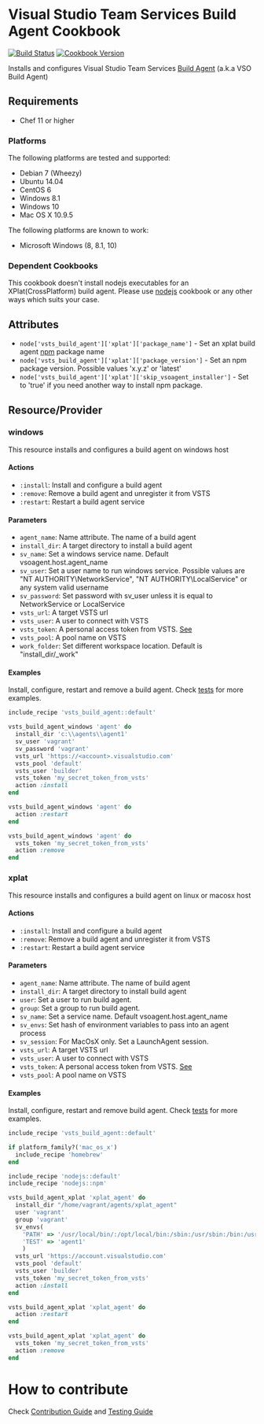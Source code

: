Visual Studio Team Services Build Agent Cookbook
================
[![Build Status](https://travis-ci.org/Microsoft/vsts-build-agent-cookbook.svg?branch=master)](https://travis-ci.org/Microsoft/vsts-build-agent-cookbook)
[![Cookbook Version](https://img.shields.io/cookbook/v/vsts_build_agent.svg)](https://supermarket.chef.io/cookbooks/vsts_build_agent)

Installs and configures Visual Studio Team Services [Build Agent](https://www.visualstudio.com/en-us/get-started/build/build-your-app-vs) (a.k.a VSO Build Agent)

Requirements
------------
- Chef 11 or higher

### Platforms
The following platforms are tested and supported:
- Debian 7 (Wheezy)
- Ubuntu 14.04
- CentOS 6
- Windows 8.1
- Windows 10
- Mac OS X 10.9.5

The following platforms are known to work:
- Microsoft Windows (8, 8.1, 10)

### Dependent Cookbooks
This cookbook doesn't install nodejs executables for an XPlat(CrossPlatform) build agent.
Please use [nodejs](https://supermarket.chef.io/cookbooks/nodejs) cookbook or any other ways which suits your case.

Attributes
----------

* `node['vsts_build_agent']['xplat']['package_name']` - Set an xplat build agent [npm](https://www.npmjs.com/package/vsoagent-installer) package name
* `node['vsts_build_agent']['xplat']['package_version']` - Set an npm package version. Possible values 'x.y.z' or 'latest'
* `node['vsts_build_agent']['xplat']['skip_vsoagent_installer']` - Set to 'true' if you need another way to install npm package.

Resource/Provider
-----------------
### windows
This resource installs and configures a build agent on windows host
#### Actions
- `:install`: Install and configure a build agent
- `:remove`: Remove a build agent and unregister it from VSTS
- `:restart`: Restart a build agent service

#### Parameters
- `agent_name`: Name attribute. The name of a build agent
- `install_dir`: A target directory to install a build agent
- `sv_name`: Set a windows service name. Default vsoagent.host.agent_name
- `sv_user`: Set a user name to run windows service. Possible values are "NT AUTHORITY\\NetworkService", "NT AUTHORITY\\LocalService" or any system valid username
- `sv_password`: Set password with sv_user unless it is equal to NetworkService or LocalService
- `vsts_url`: A target VSTS url
- `vsts_user`: A user to connect with VSTS
- `vsts_token`: A personal access token from VSTS. [See](http://roadtoalm.com/2015/07/22/using-personal-access-tokens-to-access-visual-studio-online/)
- `vsts_pool`: A pool name on VSTS
- `work_folder`: Set different workspace location. Default is "install_dir/\_work"

#### Examples
Install, configure, restart and remove a build agent.
Check [tests](test/cookbooks/windows-basic/recipes/default.rb) for more examples.

```ruby
include_recipe 'vsts_build_agent::default'

vsts_build_agent_windows 'agent' do
  install_dir 'c:\\agents\\agent1'
  sv_user 'vagrant'
  sv_password 'vagrant'
  vsts_url 'https://<account>.visualstudio.com'
  vsts_pool 'default'
  vsts_user 'builder'
  vsts_token 'my_secret_token_from_vsts'
  action :install
end

vsts_build_agent_windows 'agent' do
  action :restart
end

vsts_build_agent_windows 'agent' do
  vsts_token 'my_secret_token_from_vsts'
  action :remove
end
```

### xplat
This resource installs and configures a build agent on linux or macosx host
#### Actions
- `:install`: Install and configure a build agent
- `:remove`: Remove a build agent and unregister it from VSTS
- `:restart`: Restart a build agent service

#### Parameters
- `agent_name`: Name attribute. The name of build agent
- `install_dir`: A target directory to install build agent
- `user`: Set a user to run build agent.
- `group`: Set a group to run build agent.
- `sv_name`: Set a service name. Default vsoagent.host.agent_name
- `sv_envs`: Set hash of environment variables to pass into an agent process
- `sv_session`: For MacOsX only. Set a LaunchAgent session.
- `vsts_url`: A target VSTS url
- `vsts_user`: A user to connect with VSTS
- `vsts_token`: A personal access token from VSTS. [See](http://roadtoalm.com/2015/07/22/using-personal-access-tokens-to-access-visual-studio-online/)
- `vsts_pool`: A pool name on VSTS

#### Examples
Install, configure, restart and remove build agent.
Check [tests](test/cookbooks/xplat-basic/recipes/default.rb) for more examples.

```ruby
include_recipe 'vsts_build_agent::default'

if platform_family?('mac_os_x')
  include_recipe 'homebrew'
end

include_recipe 'nodejs::default'
include_recipe 'nodejs::npm'

vsts_build_agent_xplat 'xplat_agent' do
  install_dir "/home/vagrant/agents/xplat_agent"
  user 'vagrant'
  group 'vagrant'
  sv_envs(
    'PATH' => '/usr/local/bin/:/opt/local/bin:/sbin:/usr/sbin:/bin:/usr/bin',
    'TEST' => 'agent1'
    )
  vsts_url 'https://account.visualstudio.com'
  vsts_pool 'default'
  vsts_user 'builder'
  vsts_token 'my_secret_token_from_vsts'
  action :install
end

vsts_build_agent_xplat 'xplat_agent' do
  action :restart
end

vsts_build_agent_xplat 'xplat_agent' do
  vsts_token 'my_secret_token_from_vsts'
  action :remove
end
```

# How to contribute
Check [Contribution Guide](CONTRIBUTING.md) and [Testing Guide](TESTING.md)
